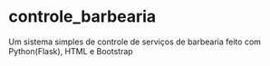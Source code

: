 # controle_barbearia
Um sistema simples de controle de serviços de barbearia feito com Python(Flask), HTML e Bootstrap
